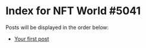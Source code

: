 # Index for NFT World #5041
Posts will be displayed in the order below:

- [Your first post](./001-first.md)

